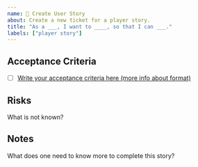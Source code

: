 ```yaml
---
name: 🧚 Create User Story
about: Create a new ticket for a player story.
title: "As a ___, I want to ____, so that I can ___."
labels: ["player story"]
---
```


## Acceptance Criteria
- [ ] [Write your acceptance criteria here (more info about format)](https://www.altexsoft.com/media/2018/07/requesting-money-from-atm1.png)

## Risks 
What is not known?

## Notes
What does one need to know more to complete this story?